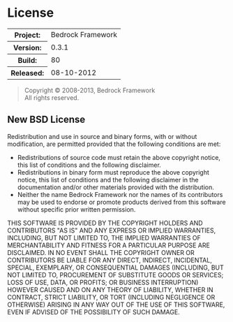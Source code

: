 # License

<table>
  <tr>
    <th>Project:</th>
    <td id="meta_project">Bedrock Framework</td>
  </tr>
  <tr>
    <th>Version:</th>
    <td id="meta_version">0.3.1</td>
  </tr>
  <tr>
    <th>Build:</th>
    <td id="meta_build">80</td>
  </tr>
  <tr>
    <th>Released:</th>
    <td id="meta_released">08-10-2012</td>
  </tr>
</table>

> Copyright &copy; 2008-2013, Bedrock Framework  
> All rights reserved.

## New BSD License

Redistribution and use in source and binary forms, with or without modification,
are permitted provided that the following conditions are met:

* Redistributions of source code must retain the above copyright notice,
  this list of conditions and the following disclaimer.
* Redistributions in binary form must reproduce the above copyright notice,
  this list of conditions and the following disclaimer in the documentation
  and/or other materials provided with the distribution.
* Neither the name Bedrock Framework nor the names of its contributors may
  be used to endorse or promote products derived from this software without
  specific prior written permission.

THIS SOFTWARE IS PROVIDED BY THE COPYRIGHT HOLDERS AND CONTRIBUTORS "AS IS" AND
ANY EXPRESS OR IMPLIED WARRANTIES, INCLUDING, BUT NOT LIMITED TO, THE IMPLIED
WARRANTIES OF MERCHANTABILITY AND FITNESS FOR A PARTICULAR PURPOSE ARE
DISCLAIMED. IN NO EVENT SHALL THE COPYRIGHT OWNER OR CONTRIBUTORS BE LIABLE FOR
ANY DIRECT, INDIRECT, INCIDENTAL, SPECIAL, EXEMPLARY, OR CONSEQUENTIAL DAMAGES
(INCLUDING, BUT NOT LIMITED TO, PROCUREMENT OF SUBSTITUTE GOODS OR SERVICES;
LOSS OF USE, DATA, OR PROFITS; OR BUSINESS INTERRUPTION) HOWEVER CAUSED AND ON
ANY THEORY OF LIABILITY, WHETHER IN CONTRACT, STRICT LIABILITY, OR TORT
(INCLUDING NEGLIGENCE OR OTHERWISE) ARISING IN ANY WAY OUT OF THE USE OF THIS
SOFTWARE, EVEN IF ADVISED OF THE POSSIBILITY OF SUCH DAMAGE.